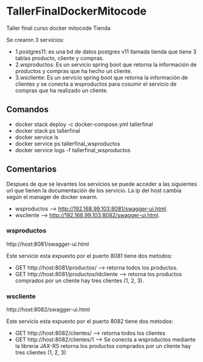 # TallerFinalDockerMitocode
Taller final curso docker mitocode Tienda

Se crearon 3 servicios:

- 1.postgres11: es una bd de datos postgres v11 llamada tienda que tiene 3 tablas producto, cliente y compras.
- 2.wsproductos: Es un servicio spring boot que retorna la información de productos y compras que ha hecho un cliente.
- 3.wscliente: Es un servicio spring boot que retorna la información de clientes y se conecta a wsproductos para cosumir el servicio de compras que ha realizado un cliente.

## Comandos
- docker stack deploy -c docker-compose.yml tallerfinal
- docker stack ps tallerfinal
- docker service ls
- docker service ps tallerfinal_wsproductos
- docker service logs -f tallerfinal_wsproductos

## Comentarios
Despues de que se levantes los servicios se puede acceder a las siguientes url que tienen la documentación de los servicio. La ip del host cambia según el manager de docker swarm.

- wsproductos --> http://192.168.99.103:8081/swagger-ui.html.
- wscliente   --> http://192.168.99.103:8082/swagger-ui.html.

### wsproductos
http://host:8081/swagger-ui.html

Este servicio esta expuexto por el puerto 8081 tiene dos metodos:

- GET http://host:8081/productos/ --> retorna todos los productos.
- GET http://host:8081/productos/idcliente --> retorna los productos comprados por un cliente hay tres clientes (1, 2, 3).

### wscliente
http://host:8082/swagger-ui.html

Este servicio esta expuexto por el puerto 8082 tiene dos metodos:

- GET http://host:8082/clientes/ --> retorna todos los clientes
- GET http://host:8082/clientes/1 --> Se conecta a wsproductos mediante la libreria JAX-RS retorna los productos comprados por un cliente hay tres clientes (1, 2, 3)
